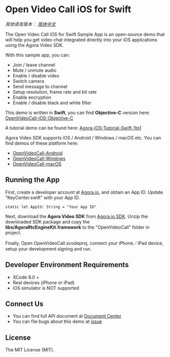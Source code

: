 # Open Video Call iOS for Swift

*其他语言版本： [简体中文](README.md)*

The Open Video Call iOS for Swift Sample App is an open-source demo that will help you get video chat integrated directly into your iOS applications using the Agora Video SDK.

With this sample app, you can:

- Join / leave channel
- Mute / unmute audio
- Enable / disable video
- Switch camera
- Send message to channel
- Setup resolution, frame rate and bit rate
- Enable encryption
- Enable / disable black and white filter

This demo is written in **Swift**, you can find **Objective-C** version here: [OpenVideoCall-iOS-Objective-C](https://github.com/AgoraIO/OpenVideoCall-iOS-Objective-C)

A tutorial demo can be found here: [Agora-iOS-Tutorial-Swift-1to1](https://github.com/AgoraIO/Agora-iOS-Tutorial-Swift-1to1)

Agora Video SDK supports iOS / Android / Windows / macOS etc. You can find demos of these platform here:

- [OpenVideoCall-Android](https://github.com/AgoraIO/OpenVideoCall-Android)
- [OpenVideoCall-Windows](https://github.com/AgoraIO/OpenVideoCall-Windows)
- [OpenVideoCall-macOS](https://github.com/AgoraIO/OpenVideoCall-macOS)

## Running the App
First, create a developer account at [Agora.io](https://dashboard.agora.io/signin/), and obtain an App ID. Update "KeyCenter.swift" with your App ID.

```
static let AppId: String = "Your App ID"
```

Next, download the **Agora Video SDK** from [Agora.io SDK](https://www.agora.io/en/blog/download/). Unzip the downloaded SDK package and copy the **libs/AgoraRtcEngineKit.framework** to the "OpenVideoCall" folder in project.

Finally, Open OpenVideoCall.xcodeproj, connect your iPhone／iPad device, setup your development signing and run.

## Developer Environment Requirements
* XCode 8.0 +
* Real devices (iPhone or iPad)
* iOS simulator is NOT supported

## Connect Us

- You can find full API document at [Document Center](https://docs.agora.io/en/)
- You can file bugs about this demo at [issue](https://github.com/AgoraIO/OpenVideoCall-iOS/issues)

## License

The MIT License (MIT).
